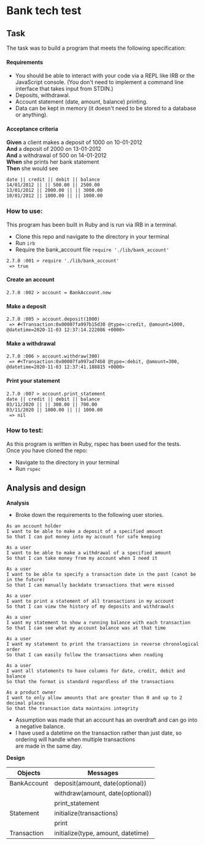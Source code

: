 Bank tech test
=================

## Task

The task was to build a program that meets the following specification:

#### Requirements

* You should be able to interact with your code via a REPL like IRB or the JavaScript console.  (You don't need to implement a command line interface that takes input from STDIN.)
* Deposits, withdrawal.
* Account statement (date, amount, balance) printing.
* Data can be kept in memory (it doesn't need to be stored to a database or anything).

#### Acceptance criteria

**Given** a client makes a deposit of 1000 on 10-01-2012  
**And** a deposit of 2000 on 13-01-2012  
**And** a withdrawal of 500 on 14-01-2012  
**When** she prints her bank statement  
**Then** she would see

```
date || credit || debit || balance
14/01/2012 || || 500.00 || 2500.00
13/01/2012 || 2000.00 || || 3000.00
10/01/2012 || 1000.00 || || 1000.00
```

### How to use:
This program has been built in Ruby and is run via IRB in a terminal.

- Clone this repo and navigate to the directory in your terminal
- Run `irb`
- Require the bank_account file
    `require './lib/bank_account'`
```
2.7.0 :001 > require './lib/bank_account'
 => true
```

#### Create an account
```
2.7.0 :002 > account = BankAccount.new
```

#### Make a deposit
```
2.7.0 :005 > account.deposit(1000)
 => #<Transaction:0x00007fa997b15d30 @type=:credit, @amount=1000, @datetime=2020-11-03 12:37:14.222086 +0000>
```

#### Make a withdrawal
```
2.7.0 :006 > account.withdraw(300)
 => #<Transaction:0x00007fa997ad74b8 @type=:debit, @amount=300, @datetime=2020-11-03 12:37:41.188815 +0000>
```

#### Print your statement
```
2.7.0 :007 > account.print_statement
date || credit || debit || balance
03/11/2020 || || 300.00 || 700.00
03/11/2020 || 1000.00 || || 1000.00
 => nil
```

### How to test:

As this program is written in Ruby, rspec has been used for the tests.  
Once you have cloned the repo:
- Navigate to the directory in your terminal
- Run `rspec`

Analysis and design
---------
**Analysis**
* Broke down the requirements to the following user stories. 
```
As an account holder
I want to be able to make a deposit of a specified amount
So that I can put money into my account for safe keeping

As a user
I want to be able to make a withdrawal of a specified amount
So that I can take money from my account when I need it

As a user
I want to be able to specify a transaction date in the past (canot be in the future)
So that I can manually backdate transactions that were missed

As a user
I want to print a statement of all transactions in my account
So that I can view the history of my deposits and withdrawals

As a user
I want my statement to show a running balance with each transaction
So that I can see what my account balance was at that time

As a user
I want my statement to print the transactions in reverse chronological order
So that I can easily follow the transactions when reading

As a user
I want all statements to have columns for date, credit, debit and balance
So that the format is standard regardless of the transactions

As a product owner
I want to only allow amounts that are greater than 0 and up to 2 decimal places
So that the transaction data maintains integrity
```

* Assumption was made that an account has an overdraft and can go into a negative balance.
* I have used a datetime on the transaction rather than just date, so ordering will handle when multiple transactions  
are made in the same day.

**Design**

| Objects 	    | Messages             	                |
|------------   |------------------------------------   |
| BankAccount 	| deposit(amount, date(optional)) 	    |
|             	| withdraw(amount, date(optional))      |
|            	| print_statement 	                    |
| Statement   	| initialize(transactions)              |
|              	| print                                 |
| Transaction   | initialize(type, amount, datetime)    |


